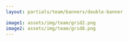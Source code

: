 ```yaml
---
layout: partials/team/banners/double-banner

image1: assets/img/team/grid2.png
image2: assets/img/team/grid8.png
---
```


